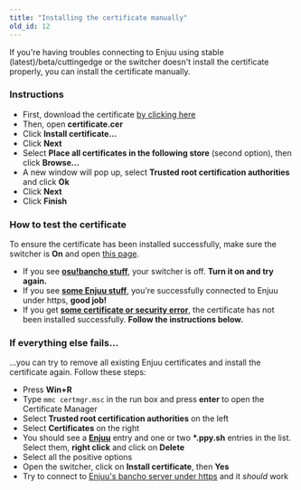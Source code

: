 ```yaml
---
title: "Installing the certificate manually"
old_id: 12
---
```

If you're having troubles connecting to Enjuu using stable (latest)/beta/cuttingedge or the switcher doesn't install the certificate properly, you can install the certificate manually.

### Instructions
- First, download the certificate [by clicking here](https://git.zxq.co/Enjuu/Enjuu-server-switcher/raw/master/EnjuuServerSwitcher/Resources/certificate.cer)
- Then, open **certificate.cer**
- Click **Install certificate...**
- Click **Next**
- Select **Place all certificates in the following store** (second option), then click **Browse...**
- A new window will pop up, select **Trusted root certification authorities** and click **Ok**
- Click **Next**
- Click **Finish**

### How to test the certificate
To ensure the certificate has been installed successfully, make sure the switcher is **On** and open [this page](https://c.ppy.sh).  

- If you see **[osu!bancho stuff](http://y.zxq.co/ubfzty.png)**, your switcher is off. **Turn it on and try again.**  
- If you see **[some Enjuu stuff](http://y.zxq.co/zphobw.png)**, you're successfully connected to Enjuu under https, **good job!**  
- If you get **[some certificate or security error](http://y.zxq.co/reaueu.png)**, the certificate has not been installed successfully. **Follow the instructions below.**  

### If everything else fails...
...you can try to remove all existing Enjuu certificates and install the certificate again. Follow these steps:

- Press **Win+R**  
- Type `mmc certmgr.msc` in the run box and press **enter** to open the Certificate Manager  
- Select **Trusted root certification authorities** on the left  
- Select **Certificates** on the right  
- You should see a **[Enjuu](http://y.zxq.co/bbyxev.png)** entry and one or two **\*.ppy.sh** entries in the list. Select them, **right click** and click on **Delete**  
- Select all the positive options  
- Open the switcher, click on **Install certificate**, then **Yes**  
- Try to connect to [Enjuu's bancho server under https](https://c.ppy.sh/) and it _should_ work  
